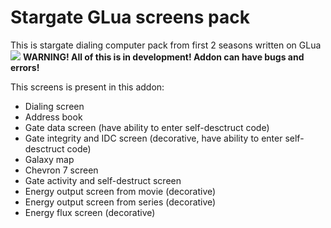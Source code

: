Stargate GLua screens pack
========================

This is stargate dialing computer pack from first 2 seasons written on GLua
![](http://i.imgur.com/uFgKZMW.png)
**WARNING! All of this is in development! Addon can have bugs and errors!**

This screens is present in this addon:
* Dialing screen
* Address book
* Gate data screen (have ability to enter self-desctruct code)
* Gate integrity and IDC screen (decorative, have ability to enter self-desctruct code)
* Galaxy map
* Chevron 7 screen
* Gate activity and self-destruct screen
* Energy output screen from movie (decorative)
* Energy output screen from series (decorative)
* Energy flux screen (decorative)
